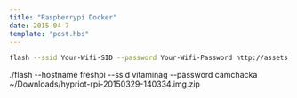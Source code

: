 ```yaml
---
title: "Raspberrypi Docker"
date: 2015-04-7
template: "post.hbs"
---
```




```bash
flash --ssid Your-Wifi-SID --password Your-Wifi-Password http://assets.hypriot.com/hypriot-rpi-20150329-140334.img.zip
```


./flash --hostname freshpi --ssid vitaminag --password camchacka ~/Downloads/hypriot-rpi-20150329-140334.img.zip